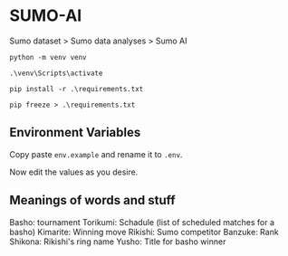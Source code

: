 # SUMO-AI
Sumo dataset > Sumo data analyses > Sumo AI



```
python -m venv venv

.\venv\Scripts\activate

pip install -r .\requirements.txt
```


```
pip freeze > .\requirements.txt
```

## Environment Variables

Copy paste `env.example` and rename it to `.env`.

Now edit the values as you desire.

## Meanings of words and stuff

Basho: tournament
Torikumi: Schadule (list of scheduled matches for a basho)
Kimarite: Winning move
Rikishi: Sumo competitor
Banzuke: Rank
Shikona: Rikishi's ring name
Yusho: Title for basho winner
